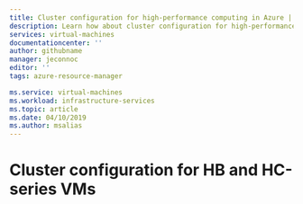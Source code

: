 ```yaml
---
title: Cluster configuration for high-performance computing in Azure | Microsoft Docs
description: Learn how about cluster configuration for high-performance computing in Azure. 
services: virtual-machines
documentationcenter: ''
author: githubname
manager: jeconnoc
editor: ''
tags: azure-resource-manager

ms.service: virtual-machines
ms.workload: infrastructure-services
ms.topic: article
ms.date: 04/10/2019
ms.author: msalias
---
```


# Cluster configuration for HB and HC-series VMs